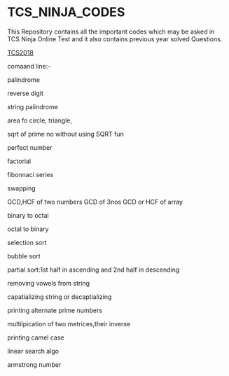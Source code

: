 # TCS_NINJA_CODES
This Repository contains all the important codes which may be asked in TCS Ninja Online Test and it also contains previous year solved Questions.

[TCS2018](https://github.com/saurabh47/TCS_NINJA_CODES/tree/master/TCS2018)

comaand line:-

palindrome 

reverse digit

string palindrome

area fo circle, triangle,

sqrt of prime no without using SQRT fun

perfect number 

factorial
 
fibonnaci series

swapping 

GCD,HCF of two numbers 
GCD of 3nos
GCD or HCF of array

binary to octal

octal to binary

selection sort

bubble sort

partial sort:1st half in ascending and 2nd half in descending

removing vowels from string

capatializing string or decaptializing


printing alternate prime numbers

multilpication of two metrices,their inverse


printing camel case

linear search algo

armstrong number
